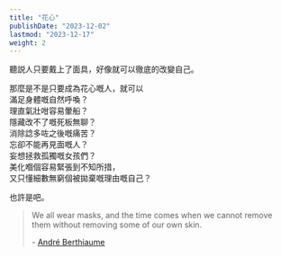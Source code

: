 ```yaml
---
title: "花心"
publishDate: "2023-12-02"
lastmod: "2023-12-17"
weight: 2
---
```


聽説人只要戴上了面具，好像就可以徹底的改變自己。<br/>

那麼是不是只要成為花心嘅人，就可以<br/>
滿足身體嘅自然呼喚？<br/>
理直氣壯咁容易暈船？<br/>
隱藏改不了嘅死板無聊？<br/>
消除諗多咗之後嘅痛苦？<br/>
忘卻不能再見面嘅人？<br/>
妄想拯救孤獨嘅女孩們？<br/>
美化嗰個容易緊張到不知所措，<br/>
又只懂細數無窮個被拋棄嘅理由嘅自己？<br/>

也許是吧。<br/>

> We all wear masks, and the time comes when we cannot remove them without removing some of our own skin.
>
> \- [André Berthiaume](https://www.goodreads.com/quotes/27394-we-all-wear-masks-and-the-time-comes-when-we)
